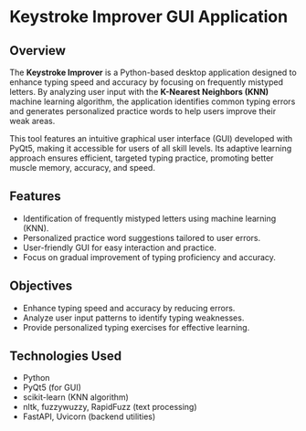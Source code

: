 # Keystroke Improver GUI Application

## Overview

The **Keystroke Improver** is a Python-based desktop application designed to enhance typing speed and accuracy by focusing on frequently mistyped letters. By analyzing user input with the **K-Nearest Neighbors (KNN)** machine learning algorithm, the application identifies common typing errors and generates personalized practice words to help users improve their weak areas.

This tool features an intuitive graphical user interface (GUI) developed with PyQt5, making it accessible for users of all skill levels. Its adaptive learning approach ensures efficient, targeted typing practice, promoting better muscle memory, accuracy, and speed.

## Features

- Identification of frequently mistyped letters using machine learning (KNN).  
- Personalized practice word suggestions tailored to user errors.  
- User-friendly GUI for easy interaction and practice.  
- Focus on gradual improvement of typing proficiency and accuracy.

## Objectives

- Enhance typing speed and accuracy by reducing errors.  
- Analyze user input patterns to identify typing weaknesses.  
- Provide personalized typing exercises for effective learning.

## Technologies Used

- Python  
- PyQt5 (for GUI)  
- scikit-learn (KNN algorithm)  
- nltk, fuzzywuzzy, RapidFuzz (text processing)  
- FastAPI, Uvicorn (backend utilities)  

